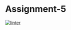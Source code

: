 # Assignment-5
[![linter](https://github.com/A-Land/Assignment-5/workflows/linter/badge.svg)](https://github.com/marketplace/actions/super-linter) 
